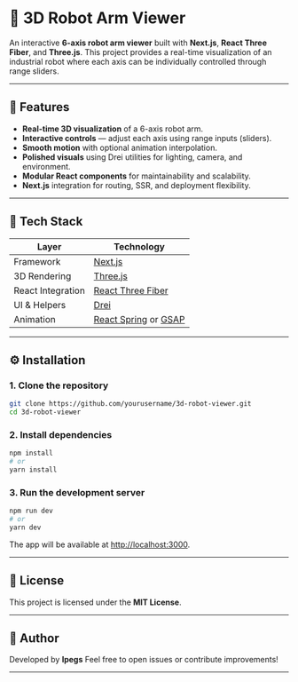 # 🤖 3D Robot Arm Viewer

An interactive **6-axis robot arm viewer** built with **Next.js**, **React Three Fiber**, and **Three.js**.
This project provides a real-time visualization of an industrial robot where each axis can be individually controlled through range sliders.

---

## 🚀 Features

* **Real-time 3D visualization** of a 6-axis robot arm.
* **Interactive controls** — adjust each axis using range inputs (sliders).
* **Smooth motion** with optional animation interpolation.
* **Polished visuals** using Drei utilities for lighting, camera, and environment.
* **Modular React components** for maintainability and scalability.
* **Next.js** integration for routing, SSR, and deployment flexibility.

---

## 🧱 Tech Stack

| Layer             | Technology                                                                               |
| ----------------- | ---------------------------------------------------------------------------------------- |
| Framework         | [Next.js](https://nextjs.org/)                                                           |
| 3D Rendering      | [Three.js](https://threejs.org/)                                                         |
| React Integration | [React Three Fiber](https://docs.pmnd.rs/react-three-fiber/getting-started/introduction) |
| UI & Helpers      | [Drei](https://github.com/pmndrs/drei)                                                   |
| Animation         | [React Spring](https://react-spring.dev/) or [GSAP](https://greensock.com/gsap/)         |

---

## ⚙️ Installation

### 1. Clone the repository

```bash
git clone https://github.com/yourusername/3d-robot-viewer.git
cd 3d-robot-viewer
```

### 2. Install dependencies

```bash
npm install
# or
yarn install
```

### 3. Run the development server

```bash
npm run dev
# or
yarn dev
```

The app will be available at [http://localhost:3000](http://localhost:3000).

---

## 📄 License

This project is licensed under the **MIT License**.

---

## 👤 Author

Developed by **lpegs**
Feel free to open issues or contribute improvements!

---
